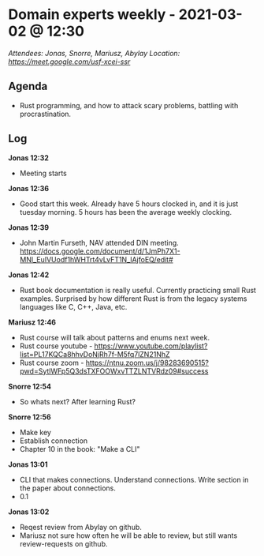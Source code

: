# Domain experts weekly - 2021-03-02 @ 12:30

*Attendees: Jonas, Snorre, Mariusz, Abylay*
*Location: https://meet.google.com/usf-xcei-ssr*

## Agenda
- Rust programming, and how to attack scary problems, battling with procrastination.

## Log

**Jonas 12:32**
- Meeting starts

**Jonas 12:36**
- Good start this week. Already have 5 hours clocked in, and it is just tuesday morning. 5 hours has been the average weekly clocking.

**Jonas 12:39**
- John Martin Furseth, NAV attended DIN meeting. https://docs.google.com/document/d/1JmPh7X1-MNl_EuIVUodf1hWHTrt4vLvFT1N_lAjfoEQ/edit#

**Jonas 12:42**
- Rust book documentation is really useful. Currently practicing small Rust examples. Surprised by how different Rust is from the legacy systems languages like C, C++, Java, etc.

**Mariusz 12:46**
- Rust course will talk about patterns and enums next week.
- Rust course youtube - https://www.youtube.com/playlist?list=PL17KQCa8hhvDoNjRh7f-M5fq7lZN21NhZ
- Rust course zoom - https://ntnu.zoom.us/j/98283690515?pwd=SytlWFp5Q3dsTXFOOWxvTTZLNTVRdz09#success

**Snorre 12:54**
- So whats next? After learning Rust?

**Snorre 12:56**
- Make key
- Establish connection
- Chapter 10 in  the book: "Make a CLI"

**Jonas 13:01**
- CLI that makes connections. Understand connections. Write section in the paper about connections.
- 0.1

**Jonas 13:02**
- Reqest review from Abylay on github.
- Mariusz not sure how often he will be able to review, but still wants review-requests on github.
